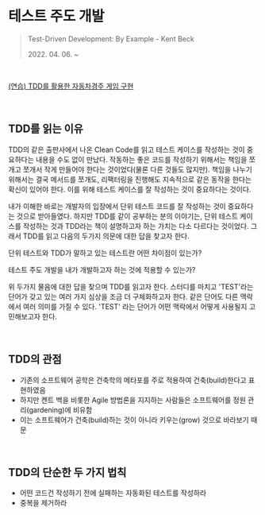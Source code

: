 # 테스트 주도 개발

> Test-Driven Development: By Example - Kent Beck
>
> 2022\. 04. 06. ~

<br>

[(연습) TDD를 활용한 자동차경주 게임 구현](https://github.com/sungyujeon/java-racingcar-precourse/commits/master)

<br>

## TDD를 읽는 이유

TDD의 같은 출판사에서 나온 Clean Code를 읽고 테스트 케이스를 작성하는 것이 중요하다는 내용을 수도 없이 만났다. 작동하는 좋은 코드를 작성하기 위해서는 책임을 쪼개고 쪼개서 작게 만들어야 한다는 것이었다(물론 다른 것들도 많지만). 책임을 나누기 위해서는 결국 메서드를 쪼개도, 리팩터링을 진행해도 지속적으로 같은 동작을 한다는 확신이 있어야 한다. 이를 위해 테스트 케이스를 잘 작성하는 것이 중요하다는 것이다.

내가 이해한 바로는 개발자의 입장에서 단위 테스트 코드를 잘 작성하는 것이 중요하다는 것으로 받아들였다. 하지만 TDD를 같이 공부하는 분의 이야기는, 단위 테스트 케이스를 작성하는 것과 TDD라는 책이 설명하고자 하는 가치는 다소 다르다는 것이었다. 그래서 TDD를 읽고 다음의 두가지 의문에 대한 답을 찾고자 한다.

단위 테스트와 TDD가 말하고 있는 테스트란 어떤 차이점이 있는가?

테스트 주도 개발을 내가 개발하고자 하는 것에 적용할 수 있는가?

위 두가지 물음에 대한 답을 찾으며 TDD를 읽고자 한다. 스터디를 마치고 'TEST'라는 단어가 갖고 있는 여러 가지 심상을 조금 더 구체화하고자 한다. 같은 단어도 다른 맥락에서 여러 의미를 가질 수 있다. 'TEST' 라는 단어가 어떤 맥락에서 어떻게 사용될지 고민해보고자 한다.

<br>

## TDD의 관점

- 기존의 소프트웨어 공학은 건축학의 메타포를 주로 적용하여 건축(build)한다고 표현하였음
- 하지만 켄트 백을 비롯한 Agile 방법론을 지지하는 사람들은 소프트웨어를 정원 관리(gardening)에 비유함
- 이는 소프트웨어가 건축(build)하는 것이 아니라 키우는(grow) 것으로 바라보기 때문

<br>

## TDD의 단순한 두 가지 법칙

- 어떤 코드건 작성하기 전에 실패하는 자동화된 테스트를 작성하라
- 중복을 제거하라



